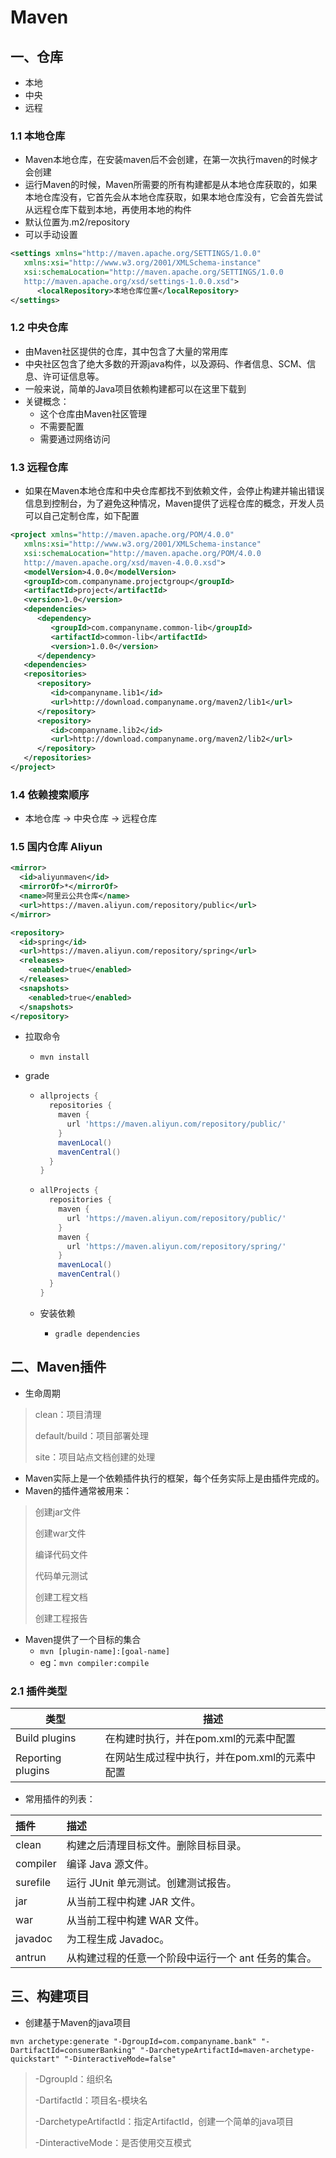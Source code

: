 # Maven

## 一、仓库

-   本地
-   中央
-   远程

### 1.1 本地仓库

-   Maven本地仓库，在安装maven后不会创建，在第一次执行maven的时候才会创建
-   运行Maven的时候，Maven所需要的所有构建都是从本地仓库获取的，如果本地仓库没有，它首先会从本地仓库获取，如果本地仓库没有，它会首先尝试从远程仓库下载到本地，再使用本地的构件
-   默认位置为.m2/repository
-   可以手动设置

```xml
<settings xmlns="http://maven.apache.org/SETTINGS/1.0.0"
   xmlns:xsi="http://www.w3.org/2001/XMLSchema-instance"
   xsi:schemaLocation="http://maven.apache.org/SETTINGS/1.0.0 
   http://maven.apache.org/xsd/settings-1.0.0.xsd">
      <localRepository>本地仓库位置</localRepository>
</settings>
```

### 1.2 中央仓库

-   由Maven社区提供的仓库，其中包含了大量的常用库
-   中央社区包含了绝大多数的开源java构件，以及源码、作者信息、SCM、信息、许可证信息等。
-   一般来说，简单的Java项目依赖构建都可以在这里下载到
-   关键概念：
    -   这个仓库由Maven社区管理
    -   不需要配置
    -   需要通过网络访问

### 1.3 远程仓库

-   如果在Maven本地仓库和中央仓库都找不到依赖文件，会停止构建并输出错误信息到控制台，为了避免这种情况，Maven提供了远程仓库的概念，开发人员可以自己定制仓库，如下配置

```xml
<project xmlns="http://maven.apache.org/POM/4.0.0"
   xmlns:xsi="http://www.w3.org/2001/XMLSchema-instance"
   xsi:schemaLocation="http://maven.apache.org/POM/4.0.0
   http://maven.apache.org/xsd/maven-4.0.0.xsd">
   <modelVersion>4.0.0</modelVersion>
   <groupId>com.companyname.projectgroup</groupId>
   <artifactId>project</artifactId>
   <version>1.0</version>
   <dependencies>
      <dependency>
         <groupId>com.companyname.common-lib</groupId>
         <artifactId>common-lib</artifactId>
         <version>1.0.0</version>
      </dependency>
   <dependencies>
   <repositories>
      <repository>
         <id>companyname.lib1</id>
         <url>http://download.companyname.org/maven2/lib1</url>
      </repository>
      <repository>
         <id>companyname.lib2</id>
         <url>http://download.companyname.org/maven2/lib2</url>
      </repository>
   </repositories>
</project>
```

### 1.4 依赖搜索顺序

-   本地仓库 -> 中央仓库 -> 远程仓库

### 1.5 国内仓库 Aliyun

```xml
<mirror>
  <id>aliyunmaven</id>
  <mirrorOf>*</mirrorOf>
  <name>阿里云公共仓库</name>
  <url>https://maven.aliyun.com/repository/public</url>
</mirror>
```

```xml
<repository>
  <id>spring</id>
  <url>https://maven.aliyun.com/repository/spring</url>
  <releases>
    <enabled>true</enabled>
  </releases>
  <snapshots>
    <enabled>true</enabled>
  </snapshots>
</repository>
```

-   拉取命令

    -   `mvn install`

-   grade

    -   ```gradle
        allprojects {
          repositories {
            maven {
              url 'https://maven.aliyun.com/repository/public/'
            }
            mavenLocal()
            mavenCentral()
          }
        }
        ```

    -   ```gradle
        allProjects {
          repositories {
            maven {
              url 'https://maven.aliyun.com/repository/public/'
            }
            maven {
              url 'https://maven.aliyun.com/repository/spring/'
            }
            mavenLocal()
            mavenCentral()
          }
        }
        ```

    -   安装依赖

        -   `gradle dependencies `

## 二、Maven插件

-   生命周期

>   clean：项目清理
>
>   default/build：项目部署处理
>
>   site：项目站点文档创建的处理

-   Maven实际上是一个依赖插件执行的框架，每个任务实际上是由插件完成的。
-   Maven的插件通常被用来：

>   创建jar文件
>
>   创建war文件
>
>   编译代码文件
>
>   代码单元测试
>
>   创建工程文档
>
>   创建工程报告

-   Maven提供了一个目标的集合
    -   `mvn [plugin-name]:[goal-name]`
    -   eg：`mvn compiler:compile`

### 2.1 插件类型

| 类型              | 描述                                          |
| ----------------- | --------------------------------------------- |
| Build plugins     | 在构建时执行，并在pom.xml的元素中配置         |
| Reporting plugins | 在网站生成过程中执行，并在pom.xml的元素中配置 |

-   常用插件的列表：

| 插件     | 描述                                                |
| :------- | :-------------------------------------------------- |
| clean    | 构建之后清理目标文件。删除目标目录。                |
| compiler | 编译 Java 源文件。                                  |
| surefile | 运行 JUnit 单元测试。创建测试报告。                 |
| jar      | 从当前工程中构建 JAR 文件。                         |
| war      | 从当前工程中构建 WAR 文件。                         |
| javadoc  | 为工程生成 Javadoc。                                |
| antrun   | 从构建过程的任意一个阶段中运行一个 ant 任务的集合。 |

## 三、构建项目

-   创建基于Maven的java项目

```
mvn archetype:generate "-DgroupId=com.companyname.bank" "-DartifactId=consumerBanking" "-DarchetypeArtifactId=maven-archetype-quickstart" "-DinteractiveMode=false"
```

>   -DgroupId：组织名
>
>   -Dartifactld：项目名-模块名
>
>   -DarchetypeArtifactId：指定ArtifactId，创建一个简单的java项目
>
>   -DinteractiveMode：是否使用交互模式

